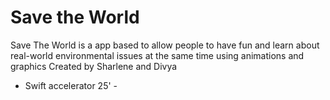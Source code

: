 # Save the World
Save The World is a app based to allow people to have fun and learn about real-world environmental issues at the same time using animations and graphics
Created by Sharlene and Divya
 - Swift accelerator 25' - 
